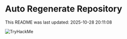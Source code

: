 # Auto Regenerate Repository

This README was last updated: 2025-10-28 20:11:08

 ![TryHackMe](https://tryhackme.com/badge/533634)